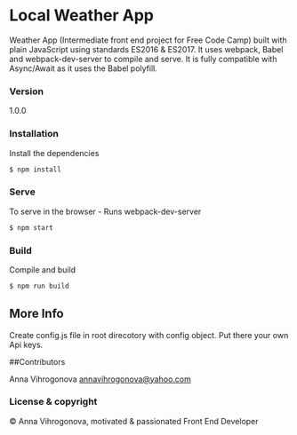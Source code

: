 # Local Weather App

Weather App (Intermediate front end project for Free Code Camp) built  with plain JavaScript using standards ES2016 & ES2017. It uses webpack, Babel and webpack-dev-server to compile and serve. It is fully compatible with Async/Await as it uses the Babel polyfill.

### Version
1.0.0


### Installation

Install the dependencies

```sh
$ npm install
```

### Serve
To serve in the browser  - Runs webpack-dev-server

```sh
$ npm start
```

### Build
Compile and build

```sh
$ npm run build
```

## More Info

Create config.js file in root direcotory with config object. Put there your own Api keys.


##Contributors

Anna Vihrogonova annavihrogonova@yahoo.com

### License & copyright

&copy; Anna Vihrogonova, motivated & passionated Front End Developer